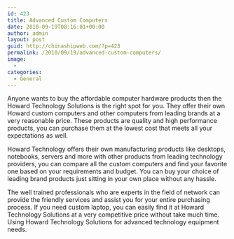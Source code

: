 ```yaml
---
id: 423
title: Advanced Custom Computers
date: 2010-09-19T08:16:01+00:00
author: admin
layout: post
guid: http://chinashipweb.com/?p=423
permalink: /2010/09/19/advanced-custom-computers/
image:
  - 
categories:
  - General
---
```

Anyone wants to buy the affordable computer hardware products then the Howard Technology Solutions is the right spot for you. They offer their own Howard custom computers and other computers from leading brands at a very reasonable price. These products are quality and high performance products, you can purchase them at the lowest cost that meets all your expectations as well.

Howard Technology offers their own manufacturing products like desktops, notebooks, servers and more with other products from leading technology providers, you can compare all the custom computers and find your favorite one based on your requirements and budget. You can buy your choice of leading brand products just sitting in your own place without any hassle.

The well trained professionals who are experts in the field of network can provide the friendly services and assist you for your entire purchasing process. If you need custom laptop, you can easily find it at Howard Technology Solutions at a very competitive price without take much time. Using Howard Technology Solutions for advanced technology equipment needs.